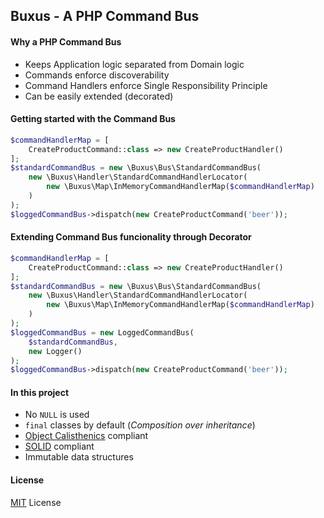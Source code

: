 ## Buxus - A PHP Command Bus

#### Why a PHP Command Bus

- Keeps Application logic separated from Domain logic
- Commands enforce discoverability
- Command Handlers enforce Single Responsibility Principle
- Can be easily extended (decorated)

#### Getting started with the Command Bus

```php
$commandHandlerMap = [
    CreateProductCommand::class => new CreateProductHandler()
];
$standardCommandBus = new \Buxus\Bus\StandardCommandBus(
    new \Buxus\Handler\StandardCommandHandlerLocator(
        new \Buxus\Map\InMemoryCommandHandlerMap($commandHandlerMap)
    )
);
$loggedCommandBus->dispatch(new CreateProductCommand('beer'));
```

#### Extending Command Bus funcionality through Decorator

```php
$commandHandlerMap = [
    CreateProductCommand::class => new CreateProductHandler()
];
$standardCommandBus = new \Buxus\Bus\StandardCommandBus(
    new \Buxus\Handler\StandardCommandHandlerLocator(
        new \Buxus\Map\InMemoryCommandHandlerMap($commandHandlerMap)
    )
);
$loggedCommandBus = new LoggedCommandBus(
    $standardCommandBus,
    new Logger()
);
$loggedCommandBus->dispatch(new CreateProductCommand('beer'));
```



#### In this project

- No `NULL` is used
- `final` classes by default (*Composition over inheritance*)
- [Object Calisthenics]() compliant
- [SOLID]() compliant
- Immutable data structures


#### License

[MIT](#LICENSE) License

